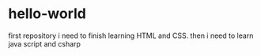 # hello-world
first repository
i need to finish learning HTML and CSS.
then i need to learn java script and csharp
